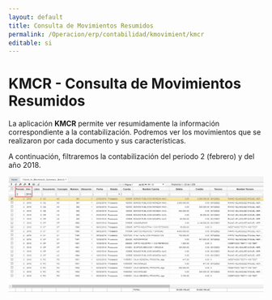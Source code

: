 ```yaml
---
layout: default
title: Consulta de Movimientos Resumidos
permalink: /Operacion/erp/contabilidad/kmovimient/kmcr
editable: si
---
```


# KMCR - Consulta de Movimientos Resumidos

La aplicación **KMCR** permite ver resumidamente la información correspondiente a la contabilización. Podremos ver los movimientos que se realizaron por cada documento y sus características.  

A continuación, filtraremos la contabilización del periodo 2 (febrero) y del año 2018.  

![](kmcr.png)